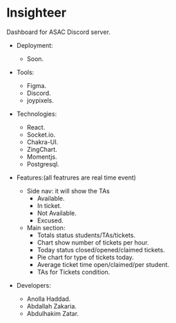 # Insighteer

Dashboard for ASAC Discord server.

* Deployment:
  * Soon.

* Tools:
  * Figma.
  * Discord.
  * joypixels.
  
* Technologies:
  * React.
  * Socket.io.
  * Chakra-UI.
  * ZingChart.
  * Momentjs.
  * Postgresql.

* Features:(all featrures are real time event)
  * Side nav: it will show the TAs
    * Available.
    * In ticket.
    * Not Available.
    * Excused.
  * Main section:
    * Totals status students/TAs/tickets.
    * Chart show number of tickets per hour.
    * Today status closed/opened/claimed tickets.
    * Pie chart for type of tickets today.
    * Average ticket time open/claimed/per student.
    * TAs for Tickets condition.

* Developers:
  * Anolla Haddad.
  * Abdallah Zakaria.
  * Abdulhakim Zatar.

